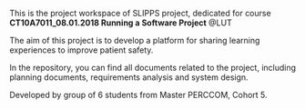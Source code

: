 This is the project workspace of SLIPPS project, dedicated for course **CT10A7011_08.01.2018 Running a Software Project** @LUT

The aim of this project is to develop a platform for sharing learning experiences to improve patient safety.

In the repository, you can find all documents related to the project, including planning documents, requirements analysis and system design.

Developed by group of 6 students from Master PERCCOM, Cohort 5.

